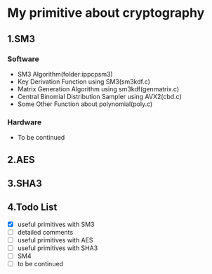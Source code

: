 # My primitive about cryptography

## 1.SM3

### Software

- SM3 Algorithm(folder:ippcpsm3)
- Key Derivation Function using SM3(sm3kdf.c)
- Matrix Generation Algorithm using sm3kdf(genmatrix.c)
- Central Binomial Distribution Sampler using AVX2(cbd.c)
- Some Other Function about polynomial(poly.c)

### Hardware

- To be continued

## 2.AES

## 3.SHA3

## 4.Todo List

- [x] useful primitives with SM3
- [ ] detailed comments
- [ ] useful primitives with AES
- [ ] useful primitives with SHA3
- [ ] SM4
- [ ] to be continued
